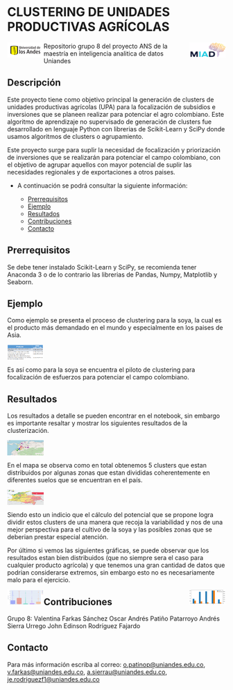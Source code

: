# CLUSTERING DE UNIDADES PRODUCTIVAS AGRÍCOLAS

<img src="https://raw.githubusercontent.com/grupovajo/proyectoANS/master/recursos/MIAD.png" align="right"
     alt="MIAD" width="84" height="35">
<img src="https://raw.githubusercontent.com/grupovajo/proyectoANS/master/recursos/Uniandes.png" align="left"
     alt="MIAD" width="84" height="35">
     
Repositorio grupo 8 del proyecto ANS de la maestría en inteligencia analitica de datos Uniandes


## Descripción

Este proyecto tiene como objetivo principal la generación de clusters de unidades productivas agrícolas (UPA) para la focalización de subsidios e inversiones que se planeen realizar para potenciar el agro colombiano. Este algoritmo de aprendizaje no supervisado de generación de clusters fue desarrollado en lenguaje Python con librerias de Scikit-Learn y SciPy donde usamos algoritmos de clusters o agrupamiento.

 Este proyecto surge para suplir la necesidad de focalización y priorización de inversiones que se realizarán para potenciar el campo colombiano, con el objetivo de agrupar aquellos con mayor potencial de suplir las necesidades regionales y de exportaciones a otros paises.

- A continuación se podrá consultar la siguiente información:

  - [Prerrequisitos](#prerrequisitos)
  - [Ejemplo](#ejemplo)
  - [Resultados](#resultados)
  - [Contribuciones](#contribuciones)
  - [Contacto](#contacto)
 
## Prerrequisitos
Se debe tener instalado Scikit-Learn y SciPy, se recomienda tener Anaconda 3 o de lo contrario las librerias de Pandas, Numpy, Matplotlib y Seaborn.

## Ejemplo
Como ejemplo se presenta el proceso de clustering para la soya, la cual es el producto más demandado en el mundo y especialmente en los paises de Asia.

<img src="https://raw.githubusercontent.com/grupovajo/proyectoANS/master/recursos/TablaProductosAgricolas.png" align="center"
     alt="MIAD" width="84" height="35">

Es así como para la soya se encuentra el piloto de clustering para focalización de esfuerzos para potenciar el campo colombiano.



## Resultados
Los resultados a detalle se pueden encontrar en el notebook, sin embargo es importante resaltar y mostrar los siguientes resultados de la clusterización.

<img src="https://raw.githubusercontent.com/grupovajo/proyectoANS/master/recursos/ResultadosClustersMapa.png" align="center"
     alt="MIAD" width="84" height="35">

En el mapa se observa como en total obtenemos 5 clusters que estan distribuidos por algunas zonas que estan divididas coherentemente en diferentes suelos que se encuentran en el país.

<img src="https://raw.githubusercontent.com/grupovajo/proyectoANS/master/recursos/MapaFertilidadCO.png" align="center"
     alt="MIAD" width="84" height="35">

Siendo esto un indicio que el cálculo del potencial que se propone logra dividir estos clusters de una manera que recoja la variabilidad y nos de una mejor perspectiva para el cultivo de la soya y las posibles zonas que se deberian prestar especial atención.

Por último si vemos las siguientes gráficas, se puede observar que los resultados estan bien distribuidos (que no siempre sera el caso para cualquier producto agrícola) y que tenemos una gran cantidad de datos que podrian considerarse extremos, sin embargo esto no es necesariamente malo para el ejercicio.

<img src="https://raw.githubusercontent.com/grupovajo/proyectoANS/master/recursos/ResultadosClustersBox.png" align="left"
     alt="MIAD" width="84" height="35">
<img src="https://raw.githubusercontent.com/grupovajo/proyectoANS/master/recursos/ResultadosClustersHist.png" align="right"
     alt="MIAD" width="84" height="35">

## Contribuciones
Grupo 8: 
Valentina Farkas Sánchez
Oscar Andrés Patiño Patarroyo
Andrés Sierra Urrego
John Edinson Rodríguez Fajardo


## Contacto

Para más información escriba al correo: o.patinop@uniandes.edu.co, v.farkas@uniandes.edu.co, a.sierrau@uniandes.edu.co, je.rodriguezf1@uniandes.edu.co





